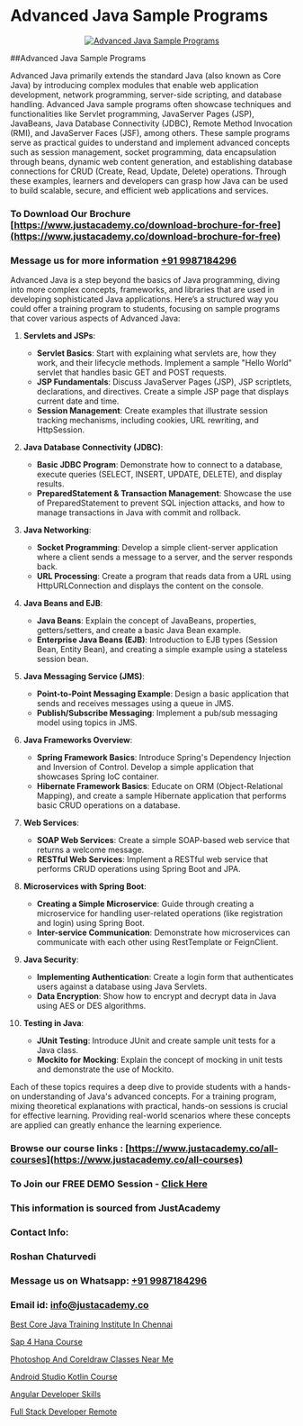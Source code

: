 # Advanced Java Sample Programs

<p align="center">
  <a href="https://justacademy.co/course-detail/core-java-training">
    <img src="https://justacademy.co/storage2/course_image/1677245426_course_image.webp" alt="Advanced Java Sample Programs">
  </a>
</p>
##Advanced Java Sample Programs

Advanced Java primarily extends the standard Java (also known as Core Java) by introducing complex modules that enable web application development, network programming, server-side scripting, and database handling. Advanced Java sample programs often showcase techniques and functionalities like Servlet programming, JavaServer Pages (JSP), JavaBeans, Java Database Connectivity (JDBC), Remote Method Invocation (RMI), and JavaServer Faces (JSF), among others. These sample programs serve as practical guides to understand and implement advanced concepts such as session management, socket programming, data encapsulation through beans, dynamic web content generation, and establishing database connections for CRUD (Create, Read, Update, Delete) operations. Through these examples, learners and developers can grasp how Java can be used to build scalable, secure, and efficient web applications and services.
### To Download Our Brochure [https://www.justacademy.co/download-brochure-for-free](https://www.justacademy.co/download-brochure-for-free)
### Message us for more information [+91 9987184296](https://api.whatsapp.com/send?phone=919987184296)
Advanced Java is a step beyond the basics of Java programming, diving into more complex concepts, frameworks, and libraries that are used in developing sophisticated Java applications. Here’s a structured way you could offer a training program to students, focusing on sample programs that cover various aspects of Advanced Java:

1) **Servlets and JSPs**:
   - **Servlet Basics**: Start with explaining what servlets are, how they work, and their lifecycle methods. Implement a sample "Hello World" servlet that handles basic GET and POST requests.
   - **JSP Fundamentals**: Discuss JavaServer Pages (JSP), JSP scriptlets, declarations, and directives. Create a simple JSP page that displays current date and time.
   - **Session Management**: Create examples that illustrate session tracking mechanisms, including cookies, URL rewriting, and HttpSession.

2) **Java Database Connectivity (JDBC)**:
   - **Basic JDBC Program**: Demonstrate how to connect to a database, execute queries (SELECT, INSERT, UPDATE, DELETE), and display results.
   - **PreparedStatement & Transaction Management**: Showcase the use of PreparedStatement to prevent SQL injection attacks, and how to manage transactions in Java with commit and rollback.

3) **Java Networking**:
   - **Socket Programming**: Develop a simple client-server application where a client sends a message to a server, and the server responds back.
   - **URL Processing**: Create a program that reads data from a URL using HttpURLConnection and displays the content on the console.

4) **Java Beans and EJB**:
   - **Java Beans**: Explain the concept of JavaBeans, properties, getters/setters, and create a basic Java Bean example.
   - **Enterprise Java Beans (EJB)**: Introduction to EJB types (Session Bean, Entity Bean), and creating a simple example using a stateless session bean.

5) **Java Messaging Service (JMS)**:
   - **Point-to-Point Messaging Example**: Design a basic application that sends and receives messages using a queue in JMS.
   - **Publish/Subscribe Messaging**: Implement a pub/sub messaging model using topics in JMS.

6) **Java Frameworks Overview**:
   - **Spring Framework Basics**: Introduce Spring's Dependency Injection and Inversion of Control. Develop a simple application that showcases Spring IoC container.
   - **Hibernate Framework Basics**: Educate on ORM (Object-Relational Mapping), and create a sample Hibernate application that performs basic CRUD operations on a database.

7) **Web Services**:
   - **SOAP Web Services**: Create a simple SOAP-based web service that returns a welcome message.
   - **RESTful Web Services**: Implement a RESTful web service that performs CRUD operations using Spring Boot and JPA.

8) **Microservices with Spring Boot**:
   - **Creating a Simple Microservice**: Guide through creating a microservice for handling user-related operations (like registration and login) using Spring Boot.
   - **Inter-service Communication**: Demonstrate how microservices can communicate with each other using RestTemplate or FeignClient.

9) **Java Security**:
   - **Implementing Authentication**: Create a login form that authenticates users against a database using Java Servlets.
   - **Data Encryption**: Show how to encrypt and decrypt data in Java using AES or DES algorithms.

10) **Testing in Java**:
    - **JUnit Testing**: Introduce JUnit and create sample unit tests for a Java class.
    - **Mockito for Mocking**: Explain the concept of mocking in unit tests and demonstrate the use of Mockito.

Each of these topics requires a deep dive to provide students with a hands-on understanding of Java's advanced concepts. For a training program, mixing theoretical explanations with practical, hands-on sessions is crucial for effective learning. Providing real-world scenarios where these concepts are applied can greatly enhance the learning experience.

### Browse our course links : [https://www.justacademy.co/all-courses](https://www.justacademy.co/all-courses) 
### To Join our FREE DEMO Session - [Click Here](https://www.justacademy.co/register-for-course-demo)


### This information is sourced from JustAcademy
### Contact Info:
### Roshan Chaturvedi
### Message us on Whatsapp: [+91 9987184296](https://api.whatsapp.com/send?phone=919987184296)
### Email id: [info@justacademy.co](mailto:info@justacademy.co)
                
[Best Core Java Training Institute In Chennai](https://www.linkedin.com/pulse/best-core-java-training-institute-chennai-justacademy-mumbai-4axuc?trackingId=VX6fw5k6P%2FMhT8JoC0RUAA%3D%3D&lipi=urn%3Ali%3Apage%3Ad_flagship3_showcase_admin%3BQONBiiZYS52%2BUVT4s6K24g%3D%3D)

[Sap 4 Hana Course](https://www.linkedin.com/pulse/sap-4-hana-course-justacademy-sunnyvale-04kbc/)

[Photoshop And Coreldraw Classes Near Me](https://medium.com/@mistersumit961/photoshop-and-coreldraw-classes-near-me-5ffa709d4141)

[Android Studio Kotlin Course](https://medium.com/@shivamja27/android-studio-kotlin-course-f24e478d0506)

[Angular Developer Skills](https://justacademyin.github.io/Articles/Angular-Developer-Skills)

[Full Stack Developer Remote](https://justacademyin.github.io/justacademy/full-stack-developer-remote)

